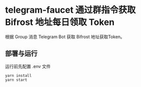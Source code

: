 # telegram-faucet 通过群指令获取 Bifrost 地址每日领取 Token
根据 Group 消息 Telegram Bot 获取 Bifrost 地址获取Token。

## 部署与运行
运行前先配置 .env 文件
```
yarn install
yarn start
```
